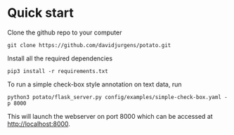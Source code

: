 # Quick start

Clone the github repo to your computer

``` console
git clone https://github.com/davidjurgens/potato.git
```

Install all the required dependencies

``` console
pip3 install -r requirements.txt
```

To run a simple check-box style annotation on text data, run

``` console
python3 potato/flask_server.py config/examples/simple-check-box.yaml -p 8000
```

This will launch the webserver on port 8000 which can be accessed at
<http://localhost:8000>.
